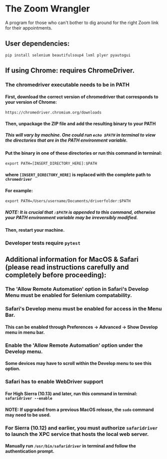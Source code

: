 # The Zoom Wrangler
A program for those who can't bother to dig around for the right Zoom link for their appointments.

## User dependencies:
```
pip install selenium beautifulsoup4 lxml plyer pyautogui
```

## If using Chrome: requires ChromeDriver.
### The chromedriver executable needs to be in PATH
#### First, download the correct version of chromedriver that corresponds to your version of Chrome:
```https://chromedriver.chromium.org/downloads```
#### Then, unpackage the ZIP file and add the resulting binary to your PATH
##### This will vary by machine. One could run ```echo $PATH``` in terminal to view the directories that are in the PATH environment variable. 
#### Put the binary in one of these directories or run this command in terminal:

```export PATH=[INSERT_DIRECTORY_HERE]:$PATH```

#### where ```[INSERT_DIRECTORY_HERE]``` is replaced with the complete path to ```chromedriver```

#### For example:
```export PATH=/Users/username/Documents/driverfolder:$PATH```

##### NOTE: It is crucial that ```:$PATH``` is appended to this command, otherwise your PATH environment variable may be irreversibly modified.
#### Then, restart your machine.
### Developer tests require ```pytest```

## Additional information for MacOS & Safari (please read instructions carefully and completely before proceeding):

### The 'Allow Remote Automation' option in Safari's Develop Menu must be enabled for Selenium compatability.
### Safari's Develop menu must be enabled for access in the Menu Bar.
#### This can be enabled through Preferences -> Advanced -> Show Develop menu in menu bar.
### Enable the 'Allow Remote Automation' option under the Develop menu.
#### Some devices may have to scroll within the Develop menu to see this option.

### Safari has to enable WebDriver support
#### For High Sierra (10.13) and later, run this command in terminal: ```safaridriver --enable```

#### NOTE: If upgraded from a previous MacOS release, the ```sudo``` command may need to be used.

### For Sierra (10.12) and earlier, you must authorize ```safaridriver``` to launch the XPC service that hosts the local web server.
#### Manually run ```/usr/bin/safaridriver``` in terminal and follow the authentication prompt.
